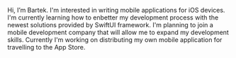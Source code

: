 Hi, I’m Bartek. I'm interested in writing mobile applications for iOS devices. I'm currently learning how to enbetter my development process with the newest solutions provided by SwiftUI framework. I'm planning to join a mobile development company that will allow me to expand my development skills. Currently I'm working on distributing my own mobile application for travelling to the App Store.  


<!---
bklimekkk/bklimekkk is a ✨ special ✨ repository because its `README.md` (this file) appears on your GitHub profile.
You can click the Preview link to take a look at your changes.
--->

